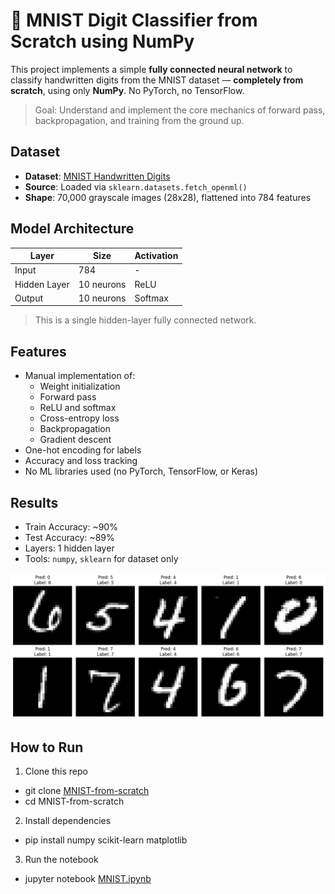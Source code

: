 # 🧠 MNIST Digit Classifier from Scratch using NumPy

This project implements a simple **fully connected neural network** to classify handwritten digits from the MNIST dataset — **completely from scratch**, using only **NumPy**. No PyTorch, no TensorFlow.

> Goal: Understand and implement the core mechanics of forward pass, backpropagation, and training from the ground up.



## Dataset

- **Dataset**: [MNIST Handwritten Digits](http://yann.lecun.com/exdb/mnist/)
- **Source**: Loaded via `sklearn.datasets.fetch_openml()`
- **Shape**: 70,000 grayscale images (28x28), flattened into 784 features



## Model Architecture

| Layer        | Size          | Activation |
|--------------|---------------|------------|
| Input        | 784           | -          |
| Hidden Layer | 10 neurons    | ReLU       |
| Output       | 10 neurons    | Softmax    |

> This is a single hidden-layer fully connected network.



## Features

- Manual implementation of:
  - Weight initialization
  - Forward pass
  - ReLU and softmax
  - Cross-entropy loss
  - Backpropagation
  - Gradient descent
- One-hot encoding for labels
- Accuracy and loss tracking
- No ML libraries used (no PyTorch, TensorFlow, or Keras)


## Results

- Train Accuracy: ~90%
- Test Accuracy: ~89%
- Layers: 1 hidden layer
- Tools: `numpy`, `sklearn` for dataset only
  
![PModel preditions](https://github.com/sejal-ml/MNIST-from-scratch/blob/main/download%20(2).png)


## How to Run

1. Clone this repo
- git clone [MNIST-from-scratch](https://github.com/sejal-ml/MNIST-from-scratch.git)
- cd MNIST-from-scratch

2. Install dependencies
- pip install numpy scikit-learn matplotlib

3. Run the notebook
- jupyter notebook [MNIST.ipynb](https://github.com/sejal-ml/MNIST.ipynb)
